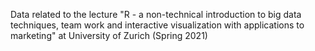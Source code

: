 Data related to the lecture "R - a non-technical introduction to big data techniques, team work and interactive visualization with applications to marketing" at University of Zurich (Spring 2021)
